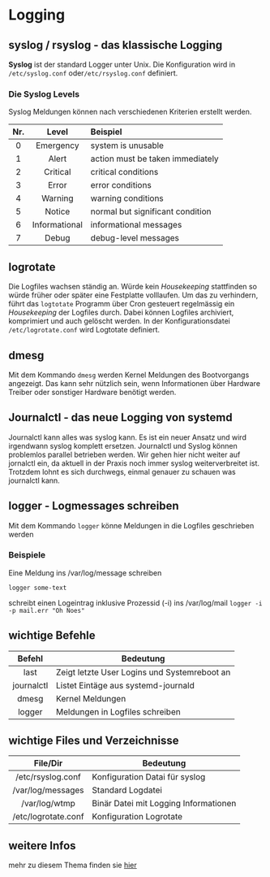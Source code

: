 [1]: https://www.tuxcademy.org/download/de/lxk1/lxk1-de-manual.pdf#chapter.611


# Logging

## syslog / rsyslog - das klassische Logging

**Syslog** ist der standard Logger unter Unix. Die Konfiguration wird in `/etc/syslog.conf` oder`/etc/rsyslog.conf` definiert.

###  Die Syslog Levels
Syslog Meldungen können nach verschiedenen Kriterien erstellt werden.

|Nr.|Level| Beispiel|
|:--:|:--:|:--|
|0 | Emergency | system is unusable|
|1 | Alert | action must be taken immediately|
|2 | Critical | critical conditions|
|3 | Error | error conditions|
|4 | Warning | warning conditions|
|5 | Notice | normal but significant condition|
|6 | Informational | informational messages|
|7 | Debug|  debug-level messages |

## logrotate
Die Logfiles wachsen ständig an. Würde kein *Housekeeping* stattfinden so würde früher oder später eine Festplatte volllaufen. Um das zu verhindern, führt das `logtotate` Programm über Cron gesteuert regelmässig ein *Housekeeping* der Logfiles durch. Dabei können Logfiles archiviert, komprimiert und auch gelöscht werden. In der Konfigurationsdatei `/etc/logrotate.conf` wird Logtotate definiert.

## dmesg
Mit dem Kommando `dmesg` werden Kernel Meldungen des Bootvorgangs angezeigt. Das kann sehr nützlich sein, wenn Informationen über Hardware Treiber oder sonstiger Hardware benötigt werden.


## Journalctl - das neue Logging von systemd

Journalctl kann alles was syslog kann. Es ist ein neuer Ansatz und wird irgendwann syslog komplett ersetzen. Journalctl und Syslog können problemlos parallel betrieben werden. Wir gehen hier nicht weiter auf jornalctl ein, da aktuell in der Praxis noch immer syslog weiterverbreitet ist. Trotzdem lohnt es sich durchwegs, einmal genauer zu schauen was journalctl kann.


## logger - Logmessages schreiben

Mit dem Kommando `logger` könne Meldungen in die Logfiles geschrieben werden

### Beispiele
Eine Meldung ins /var/log/message schreiben

`logger some-text`

schreibt einen Logeintrag inklusive Prozessid (-i) ins /var/log/mail
`logger -i -p mail.err "Oh Noes"`



## wichtige Befehle

|Befehl | Bedeutung|
|:--:|--|
|last| Zeigt letzte User Logins und Systemreboot an|
|journalctl | Listet Eintäge aus systemd-journald|
|dmesg| Kernel Meldungen|
|logger| Meldungen in Logfiles schreiben|

## wichtige Files und Verzeichnisse
|File/Dir | Bedeutung|
|:--:|--|
|/etc/rsyslog.conf| Konfiguration Datai für syslog|
|/var/log/messages| Standard Logdatei|
|/var/log/wtmp| Binär Datei mit Logging Informationen|
|/etc/logrotate.conf| Konfiguration Logrotate|

## weitere Infos
mehr zu diesem Thema finden sie [hier][1]
